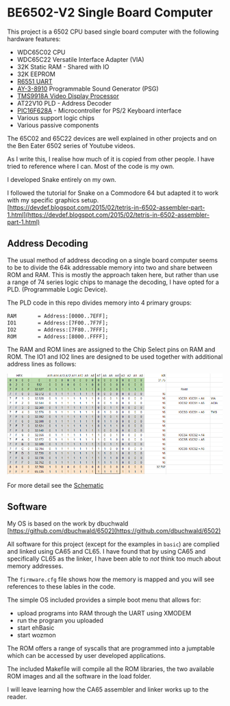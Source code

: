 # BE6502-V2 Single Board Computer

This project is a 6502 CPU based single board computer with the following hardware features:

* WDC65C02 CPU
* WDC65C22 Versatile Interface Adapter (VIA)
* 32K Static RAM - Shared with IO
* 32K EEPROM
* [R6551 UART](./docs/UART.md)
* [AY-3-8910](./docs/AY_AUDIO.md) Programmable Sound Generator (PSG)
* [TMS9918A Video Display Processor](./docs/TMS_GRAPHICS.md)
* AT22V10 PLD - Address Decoder
* [PIC16F628A](./docs/PS2_KEYBOARD.md) - Microcontroller for PS/2 Keyboard interface
* Various support logic chips
* Various passive components

The 65C02 and 65C22 devices are well explained in other projects and on the Ben Eater 6502 series of Youtube videos.

As I write this, I realise how much of it is copied from other people.  I have tried to reference where I can.  Most of the code is my own.

I developed Snake entirely on my own.

I followed the tutorial for Snake on a Commodore 64 but adapted it to work with my specific graphics setup.  [https://devdef.blogspot.com/2015/02/tetris-in-6502-assembler-part-1.html](https://devdef.blogspot.com/2015/02/tetris-in-6502-assembler-part-1.html)

## Address Decoding

The usual method of address decoding on a single board computer seems to be to divide the 64k addressable memory into two and share between ROM and RAM.  This is mostly the approach taken here, but rather than use a range of 74 series logic chips to manage the decoding, I have opted for a PLD. (Programmable Logic Device).

The PLD code in this repo divides memory into 4 primary groups:

``` text
RAM       = Address:[0000..7EFF];
IO1       = Address:[7F00..7F7F];
IO2       = Address:[7F80..7FFF];
ROM       = Address:[8000..FFFF];
```

The RAM and ROM lines are assigned to the Chip Select pins on RAM and ROM.  The IO1 and IO2 lines are designed to be used together with additional address lines as follows:

![memory map](docs/memory_map.png)

For more detail see the [Schematic](docs/Schematic_be6502_V1.1_2023-02-16.pdf)

## Software

My OS is based on the work by dbuchwald [https://github.com/dbuchwald/6502](https://github.com/dbuchwald/6502)

All software for this project (except for the examples in `basic`) are complied and linked using CA65 and CL65.  I have found that by using CA65 and specifically CL65 as the linker, I have been able to *not* think too much about memory addresses.

The `firmware.cfg` file shows how the memory is mapped and you will see references to these lables in the code.

The simple OS included provides a simple boot menu that allows for:

* upload programs into RAM through the UART using XMODEM
* run the program you uploaded
* start ehBasic
* start wozmon

The ROM offers a range of syscalls that are programmed into a jumptable which can be accessed by user developed applications.

The included Makefile will compile all the ROM libraries, the two available ROM images and all the software in the load folder.

I will leave learning how the CA65 assembler and linker works up to the reader.
